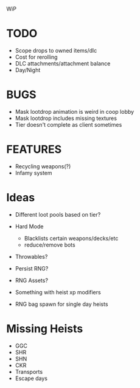 WiP

# TODO

- Scope drops to owned items/dlc
- Cost for rerolling
- DLC attachments/attachment balance
- Day/Night

# BUGS

- Mask lootdrop animation is weird in coop lobby
- Mask lootdrop includes missing textures
- Tier doesn't complete as client sometimes

# FEATURES

- Recycling weapons(?)
- Infamy system

# Ideas

- Different loot pools based on tier?
- Hard Mode

  - Blacklists certain weapons/decks/etc
  - reduce/remove bots

- Throwables?
- Persist RNG?
- RNG Assets?
- Something with heist xp modifiers
- RNG bag spawn for single day heists

# Missing Heists

- GGC
- SHR
- SHN
- CKR
- Transports
- Escape days
